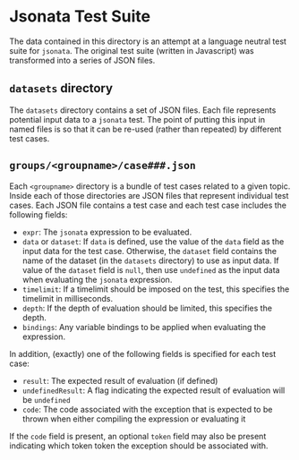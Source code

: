 # Jsonata Test Suite

The data contained in this directory is an attempt at a language neutral
test suite for `jsonata`. The original test suite (written in Javascript)
was transformed into a series of JSON files.

## `datasets` directory

The `datasets` directory contains a set of JSON files.  Each file represents
potential input data to a `jsonata` test.  The point of putting this input in
named files is so that it can be re-used (rather than repeated) by different
test cases.

## `groups/<groupname>/case###.json`

Each `<groupname>` directory is a bundle of test cases related to a given 
topic.  Inside each of those directories are JSON files that represent
individual test cases.  Each JSON file contains a test case and each test
case includes the following fields:

* `expr`: The `jsonata` expression to be evaluated.
* `data` or `dataset`: If `data` is defined, use the value of the `data` field
  as the input data for the test case.  Otherwise, the `dataset` field contains
  the name of the dataset (in the `datasets` directory) to use as input data.
  If value of the `dataset` field is `null`, then use `undefined` as the input
  data when evaluating the `jsonata` expression.
* `timelimit`: If a timelimit should be imposed on the test, this specifies the
  timelimit in milliseconds.
* `depth`: If the depth of evaluation should be limited, this specifies the depth.
* `bindings`: Any variable bindings to be applied when evaluating the expression.

In addition, (exactly) one of the following fields is specified for each test case:

* `result`: The expected result of evaluation (if defined)
* `undefinedResult`: A flag indicating the expected result of evaluation will be `undefined`
* `code`: The code associated with the exception that is expected to be thrown when either compiling the expression or evaluating it

If the `code` field is present, an optional `token` field may also be present indicating which token token the exception
should be associated with.
